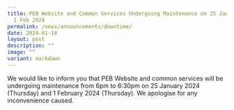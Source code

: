 ```yaml
---
title: PEB Website and Common Services Undergoing Maintenance on 25 Jan 2024 and
  1 Feb 2024
permalink: /news/announcements/downtime/
date: 2024-01-18
layout: post
description: ""
image: ""
variant: markdown
---
```

We would like to inform you that PEB Website and common services will be undergoing maintenance from 6pm to 6:30pm on 25 January 2024 (Thursday) and 1 February 2024 (Thursday). We apologise for any inconvenience caused.